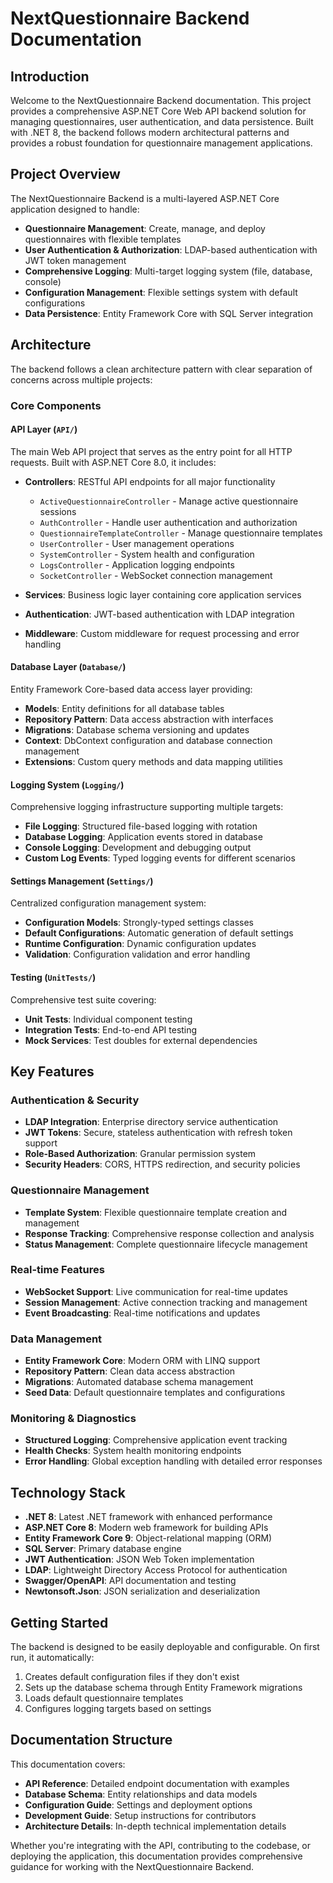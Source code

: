 # NextQuestionnaire Backend Documentation

## Introduction

Welcome to the NextQuestionnaire Backend documentation. This project provides a comprehensive ASP.NET Core Web API backend solution for managing questionnaires, user authentication, and data persistence. Built with .NET 8, the backend follows modern architectural patterns and provides a robust foundation for questionnaire management applications.

## Project Overview

The NextQuestionnaire Backend is a multi-layered ASP.NET Core application designed to handle:

- **Questionnaire Management**: Create, manage, and deploy questionnaires with flexible templates
- **User Authentication & Authorization**: LDAP-based authentication with JWT token management
- **Comprehensive Logging**: Multi-target logging system (file, database, console)
- **Configuration Management**: Flexible settings system with default configurations
- **Data Persistence**: Entity Framework Core with SQL Server integration

## Architecture

The backend follows a clean architecture pattern with clear separation of concerns across multiple projects:

### Core Components

#### API Layer (`API/`)
The main Web API project that serves as the entry point for all HTTP requests. Built with ASP.NET Core 8.0, it includes:

- **Controllers**: RESTful API endpoints for all major functionality
  - `ActiveQuestionnaireController` - Manage active questionnaire sessions
  - `AuthController` - Handle user authentication and authorization
  - `QuestionnaireTemplateController` - Manage questionnaire templates
  - `UserController` - User management operations
  - `SystemController` - System health and configuration
  - `LogsController` - Application logging endpoints
  - `SocketController` - WebSocket connection management

- **Services**: Business logic layer containing core application services
- **Authentication**: JWT-based authentication with LDAP integration
- **Middleware**: Custom middleware for request processing and error handling

#### Database Layer (`Database/`)
Entity Framework Core-based data access layer providing:

- **Models**: Entity definitions for all database tables
- **Repository Pattern**: Data access abstraction with interfaces
- **Migrations**: Database schema versioning and updates
- **Context**: DbContext configuration and database connection management
- **Extensions**: Custom query methods and data mapping utilities

#### Logging System (`Logging/`)
Comprehensive logging infrastructure supporting multiple targets:

- **File Logging**: Structured file-based logging with rotation
- **Database Logging**: Application events stored in database
- **Console Logging**: Development and debugging output
- **Custom Log Events**: Typed logging events for different scenarios

#### Settings Management (`Settings/`)
Centralized configuration management system:

- **Configuration Models**: Strongly-typed settings classes
- **Default Configurations**: Automatic generation of default settings
- **Runtime Configuration**: Dynamic configuration updates
- **Validation**: Configuration validation and error handling

#### Testing (`UnitTests/`)
Comprehensive test suite covering:

- **Unit Tests**: Individual component testing
- **Integration Tests**: End-to-end API testing
- **Mock Services**: Test doubles for external dependencies

## Key Features

### Authentication & Security
- **LDAP Integration**: Enterprise directory service authentication
- **JWT Tokens**: Secure, stateless authentication with refresh token support
- **Role-Based Authorization**: Granular permission system
- **Security Headers**: CORS, HTTPS redirection, and security policies

### Questionnaire Management
- **Template System**: Flexible questionnaire template creation and management
- **Response Tracking**: Comprehensive response collection and analysis
- **Status Management**: Complete questionnaire lifecycle management

### Real-time Features
- **WebSocket Support**: Live communication for real-time updates
- **Session Management**: Active connection tracking and management
- **Event Broadcasting**: Real-time notifications and updates

### Data Management
- **Entity Framework Core**: Modern ORM with LINQ support
- **Repository Pattern**: Clean data access abstraction
- **Migrations**: Automated database schema management
- **Seed Data**: Default questionnaire templates and configurations

### Monitoring & Diagnostics
- **Structured Logging**: Comprehensive application event tracking
- **Health Checks**: System health monitoring endpoints
- **Error Handling**: Global exception handling with detailed error responses

## Technology Stack

- **.NET 8**: Latest .NET framework with enhanced performance
- **ASP.NET Core 8**: Modern web framework for building APIs
- **Entity Framework Core 9**: Object-relational mapping (ORM)
- **SQL Server**: Primary database engine
- **JWT Authentication**: JSON Web Token implementation
- **LDAP**: Lightweight Directory Access Protocol for authentication
- **Swagger/OpenAPI**: API documentation and testing
- **Newtonsoft.Json**: JSON serialization and deserialization

## Getting Started

The backend is designed to be easily deployable and configurable. On first run, it automatically:

1. Creates default configuration files if they don't exist
2. Sets up the database schema through Entity Framework migrations
3. Loads default questionnaire templates
4. Configures logging targets based on settings

## Documentation Structure

This documentation covers:

- **API Reference**: Detailed endpoint documentation with examples
- **Database Schema**: Entity relationships and data models
- **Configuration Guide**: Settings and deployment options
- **Development Guide**: Setup instructions for contributors
- **Architecture Details**: In-depth technical implementation details

Whether you're integrating with the API, contributing to the codebase, or deploying the application, this documentation provides comprehensive guidance for working with the NextQuestionnaire Backend.
